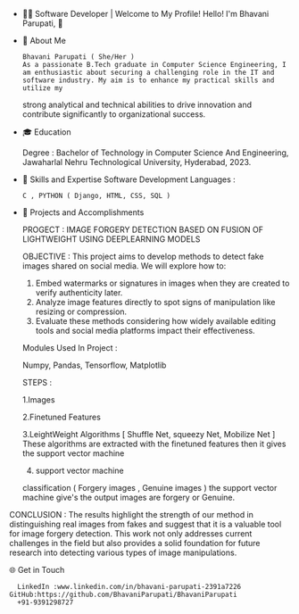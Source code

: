 - 👨‍💻 Software Developer  | Welcome to My Profile! Hello! I'm Bhavani Parupati, 👋
- 🧠 About Me

      Bhavani Parupati ( She/Her )
      As a passionate B.Tech graduate in Computer Science Engineering, I am enthusiastic about securing a challenging role in the IT and software industry. My aim is to enhance my practical skills and utilize my 
     strong analytical and technical abilities to drive innovation and contribute significantly to organizational success.

 - 🎓 Education 

      Degree : Bachelor of Technology in Computer Science And Engineering, Jawaharlal Nehru Technological University, Hyderabad, 2023.

 - 🌟 Skills and Expertise Software Development
      Languages :
   
       C , PYTHON ( Django, HTML, CSS, SQL )
            
 - 🚀 Projects and Accomplishments

     PROGECT :  IMAGE FORGERY DETECTION BASED ON FUSION OF LIGHTWEIGHT USING DEEPLEARNING MODELS
   
     OBJECTIVE : This project aims to develop methods to detect fake images shared on social media. We will explore how to:
  
     1. Embed watermarks or signatures in images when they are created to verify authenticity later.
     2. Analyze image features directly to spot signs of manipulation like resizing or compression.
     3. Evaluate these methods considering how widely available editing tools and social media platforms impact their effectiveness.

      Modules Used In Project :

      Numpy,
      Pandas,
      Tensorflow,
      Matplotlib

     STEPS :

    1.Images
  
    2.Finetuned Features
  
    3.LeightWeight Algorithms [ Shuffle Net,  squeezy Net, Mobilize Net ]
         These algorithms are extracted with the finetuned features then it gives the support vector machine 

    4. support vector machine 
  
     classification ( Forgery images , Genuine images )
     the support vector machine give's the output images are forgery or Genuine.

 CONCLUSION :
    The results highlight the strength of our method in distinguishing real images from fakes and suggest that it is a valuable tool for image forgery detection. This work not only addresses current challenges in 
    the field but also provides a solid foundation for future research into detecting various types of image manipulations.

🌐 Get in Touch

      LinkedIn :www.linkedin.com/in/bhavani-parupati-2391a7226 GitHub:https://github.com/BhavaniParupati/BhavaniParupati
      +91-9391298727


